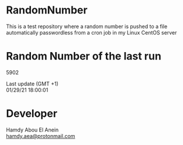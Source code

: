 # RandomNumber    
This is a test repository where a random number is pushed to a file automatically passwordless from a cron job in my Linux CentOS server    
# Random Number of the last run   
5902
      
Last update (GMT +1)    
01/29/21 18:00:01
# Developer    
Hamdy Abou El Anein   
hamdy.aea@protonmail.com
